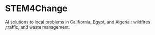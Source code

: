 # STEM4Change
AI solutions to local problems in Califiornia, Egypt, and Algeria : wildfires ,traffic, and waste management.

